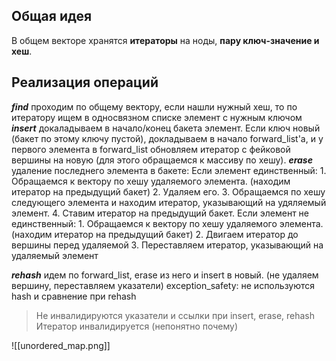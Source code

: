## Общая идея
В общем векторе хранятся **итераторы** на ноды, **пару ключ-значение и хеш**. 

## Реализация операций
***find*** проходим по общему вектору, если нашли нужный хеш, то по итератору ищем в односвязном списке элемент с нужным ключом
***insert*** докаладываем в начало/конец бакета элемент. Если ключ новый (бакет по этому ключу пустой), докладываем в начало forward_list'а, и у первого элемента в forward_list обновляем итератор с фейковой вершины на новую (для этого обращаемся к массиву по хешу). 
***erase*** удаление последнего элемента в бакете:
Если элемент единственный:
	1. Обращаемся к вектору по хешу удаляемого элемента. (находим итератор на предыдущий бакет)
	2. Удаляем его.
	3. Обращаемся по хешу следующего элемента и находим итератор, указывающий на удяляемый элемент. 
	4. Ставим итератор на предыдущий бакет.
Если элемент не единственный:
	1. Обращаемся к вектору по хешу удаляемого элемента. (находим итератор на предыдущий бакет)
	2. Двигаем итератор до вершины перед удаляемой
	3. Переставляем итератор, указывающий на удаляемый элемент

***rehash*** идем по forward_list, erase из него и insert в новый. (не удаляем вершину, переставляем указатели)
	exception_safety: не используются hash и сравнение при rehash

 > 
 > Не инвалидируются указатели и ссылки при insert, erase, rehash
 > Итератор инвалидируется (непонятно почему)
 > 
![[unordered_map.png]]